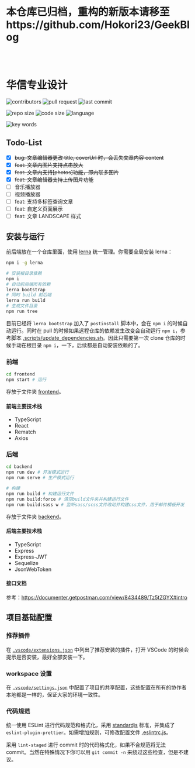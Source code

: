 
<br/><br/>

# 本仓库已归档，重构的新版本请移至https://github.com/Hokori23/GeekBlog


<br/><br/>

# 华信专业设计

![contributors](https://img.shields.io/github/contributors/Hokori23/Pro_design?style=flat-square)
![pull request](https://img.shields.io/bitbucket/pr-raw/Hokori23/Pro_design?style=flat-square)
![last commit](https://img.shields.io/github/last-commit/Hokori23/Pro_design?style=flat-square)

![repo size](https://img.shields.io/github/repo-size/Hokori23/Pro_design?style=flat-square)
![code size](https://img.shields.io/github/languages/code-size/Hokori23/Pro_design?style=flat-square)
![language](https://img.shields.io/github/languages/top/Hokori23/Pro_design?style=flat-square)

![key words](https://img.shields.io/github/package-json/keywords/Hokori23/Pro_design?style=flat-square)

## Todo-List

- [x] ~~bug: 文章编辑器更改 title, coverUrl 时，会丢失文章内容 content~~
- [x] ~~feat: 文章内图片支持点击放大~~
- [x] ~~feat: 文章内支持\[photos\]功能，即内联多图片~~
- [x] ~~feat: 文章编辑器支持上传图片功能~~
- [ ] 音乐播放器
- [ ] 视频播放器
- [ ] feat: 支持多标签查询文章
- [ ] feat: 自定义页面展示
- [ ] feat: 文章 LANDSCAPE 样式

## 安装与运行

前后端放在一个仓库里面，使用 [lerna](https://github.com/lerna/lerna) 统一管理。你需要全局安装 lerna：

```bash
npm i -g lerna
```

```bash
# 安装根目录依赖
npm i
# 自动前后端所有依赖
lerna bootstrap
# 同时 build 前后端
lerna run build
# 生成文件目录
npm run tree
```

目前已经将 `lerna bootstrap` 加入了 `postinstall` 脚本中，会在 `npm i` 的时候自动运行。同时在 pull 的时候如果远程仓库的依赖发生改变会自动运行 `npm i`，参考脚本 [.scripts/update_dependencies.sh](./.scripts/update_dependencies.sh)。因此只需要第一次 clone 仓库的时候手动在根目录 `npm i`，一下，后续都是自动安装依赖的了。

### 前端

```bash
cd frontend
npm start # 运行
```

存放于文件夹 [frontend](frontend)。

#### 前端主要技术栈

- TypeScript
- React
- Rematch
- Axios

### 后端

```bash
cd backend
npm run dev # 开发模式运行
npm run serve # 生产模式运行

# 构建
npm run build # 构建运行文件
npm run build:force # 清空build文件夹并构建运行文件
npm run build:sass w # 监听sass/scss文件改动并构建css文件，用于邮件模板开发
```

存放于文件夹 [backend](backend)。

#### 后端主要技术栈

- TypeScript
- Express
- Express-JWT
- Sequelize
- JsonWebToken

#### 接口文档

参考：<https://documenter.getpostman.com/view/8434489/Tz5tZGYX#intro>

## 项目基础配置

### 推荐插件

在 [`.vscode/extensions.json`](.vscode/extensions.json) 中列出了推荐安装的插件，打开 VSCode 的时候会提示是否安装，最好全部安装一下。

### workspace 设置

在 [`.vscode/settings.json`](.vscode/settings.json) 中配置了项目的共享配置，这些配置在所有的协作者本地都是一样的，保证大家的环境一致性。

### 代码规范

统一使用 ESLint 进行代码规范和格式化，采用 [standardjs](https://standardjs.com/) 标准，并集成了 `eslint-plugin-prettier`。如需增加规则，可修改配置文件 [.eslintrc.js](.eslintrc.js)。

采用 `lint-staged` 进行 commit 时的代码格式化，如果不合规范将无法 commit。当然在特殊情况下你可以用 `git commit -n` 来绕过这些检查，但是不建议。
